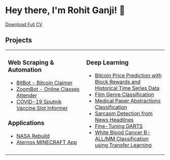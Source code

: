 # Hey there, I'm Rohit Ganji! 👋

[Download Full CV](https://drive.google.com/file/d/1avH--Nj3pfXgzgQCUUR8CnwXJsiwp9fJ/view?usp=sharing)

## Projects
<table><tr><td valign="top" width="33%">

### Web Scraping & Automation
  
- [BitBot - Bitcoin Claimer](https://github.com/RohitGanji/bitbot-bitcoin-claimer)
- [ZoomBot - Online Classes Attender](https://github.com/RohitGanji/zoombot)
- [COVID-19 Sputnik Vaccine Slot Informer](https://github.com/RohitGanji/cowin-vaccine-slot)
  
  
### Applications
  
- [NASA Rebuild](https://github.com/RohitGanji/nasa-spaceapps-challenge-2020)
- [Aternos MINECRAFT App](https://github.com/RohitGanji/aternos-minecraft)
</td><td valign="top" width="34%">


### Deep Learning
- [Bitcoin Price Prediction with Block Rewards and Historical Time Series Data](https://github.com/RohitGanji/bitcoin-price-prediction)
- [Film Genre Classification](https://www.kaggle.com/rohitganji13/film-genre-classification-using-nlp)
- [Medical Paper Abstractions Classification](https://github.com/RohitGanji/medical-paper-abstract-classification)
- [Sarcasm Detection from News Headlines](https://www.kaggle.com/rohitganji13/sarcasm-detection-95-accuracy)
- [Fine-Tuning DARTS](https://github.com/RohitGanji/fine-tuning-darts)
- [White Blood Cancer B-ALL/MM Classification using Transfer Learning](https://github.com/RohitGanji/white-blood-cancer-all-mm)
</td></tr></table>

